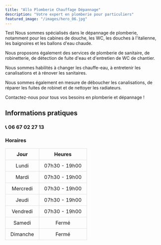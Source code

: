```yaml
---
title: "Allo Plomberie Chauffage Dépannage"
description: "Votre expert en plomberie pour particuliers"
featured_image: "/images/hero_06.jpg"
---
```

Test 
Nous sommes spécialisés dans le dépannage de plomberie, notamment pour les cabines de douche, les WC, les douches à l'italienne, les baignoires et les ballons d'eau chaude.

Nous proposons également des services de plomberie de sanitaire, de robinetterie, de détection de fuite d'eau et d'entretien de WC de chantier.

Nous sommes habilités à changer les chauffe-eau, à entretenir les canalisations et à rénover les sanitaires.

Nous sommes également en mesure de déboucher les canalisations, de réparer les fuites de robinet et de nettoyer les radiateurs.

Contactez-nous pour tous vos besoins en plomberie et dépannage !

## Informations pratiques

### 📞 06 67 02 27 13

### Horaires

<style>
.hours-table {
  margin-left: auto;
  margin-right: auto;
  border-collapse: collapse;
  width: auto;
  text-align: center;
}

.hours-table th,
.hours-table td {
  padding: 0.5rem 1rem;
  border: 1px solid #ddd;
}
</style>
<table class="hours-table">
  <thead>
    <tr>
      <th>Jour</th>
      <th>Heures</th>
    </tr>
  </thead>
  <tbody>
    <tr><td>Lundi</td><td>07h30 - 19h00</td></tr>
    <tr><td>Mardi</td><td>07h30 - 19h00</td></tr>
    <tr><td>Mercredi</td><td>07h30 - 19h00</td></tr>
    <tr><td>Jeudi</td><td>07h30 - 19h00</td></tr>
    <tr><td>Vendredi</td><td>07h30 - 19h00</td></tr>
    <tr><td>Samedi</td><td>Fermé</td></tr>
    <tr><td>Dimanche</td><td>Fermé</td></tr>
  </tbody>
</table>


